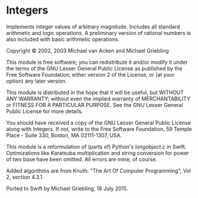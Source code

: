# Integers

Implements integer values of arbitrary magnitude.  Includes all standard arithmetic and logic operations.
A preliminary version of rational numbers is also included with basic arithmetic operations.

Copyright © 2002, 2003 Michael van Acken and Michael Griebling

This module is free software; you can redistribute it and/or modify it under the terms of the GNU Lesser General Public License as published by the Free Software Foundation; either version 2 of the License, or (at your option) any later version.

This module is distributed in the hope that it will be useful, but WITHOUT ANY WARRANTY; without even the implied warranty of MERCHANTABILITY or FITNESS FOR A PARTICULAR PURPOSE.  See the GNU Lesser General Public License for more details.

You should have received a copy of the GNU Lesser General Public License along with Integers. If not, write to the Free Software Foundation, 59 Temple Place - Suite 330, Boston, MA 02111-1307, USA.

This module is a reformulation of (parts of) Python's *longobject.c* in Swift.  Optimizations like Karatsuba multiplication and string conversion for power of two base have been omitted.  All errors are mine, of course.

Added algorithms are from Knuth: "The Art Of Computer Programming", Vol 2, section 4.3.1

Ported to Swift by Michael Griebling, 18 July 2015.
